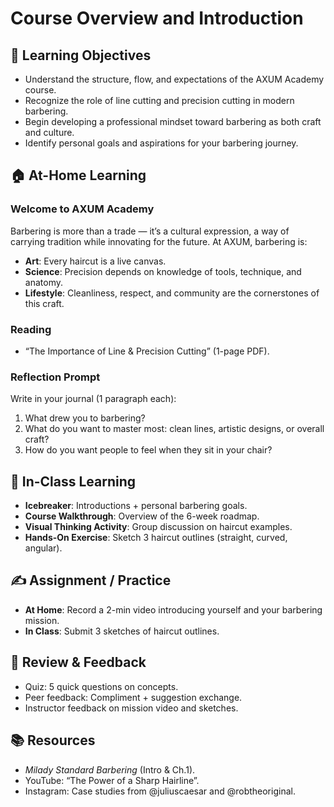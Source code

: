 # Course Overview and Introduction

## 🎯 Learning Objectives
- Understand the structure, flow, and expectations of the AXUM Academy course.
- Recognize the role of line cutting and precision cutting in modern barbering.
- Begin developing a professional mindset toward barbering as both craft and culture.
- Identify personal goals and aspirations for your barbering journey.

## 🏠 At-Home Learning
### Welcome to AXUM Academy
Barbering is more than a trade — it’s a cultural expression, a way of carrying tradition while innovating for the future. At AXUM, barbering is:
- **Art**: Every haircut is a live canvas.
- **Science**: Precision depends on knowledge of tools, technique, and anatomy.
- **Lifestyle**: Cleanliness, respect, and community are the cornerstones of this craft.

### Reading
- “The Importance of Line & Precision Cutting” (1-page PDF).

### Reflection Prompt
Write in your journal (1 paragraph each):
1. What drew you to barbering?
2. What do you want to master most: clean lines, artistic designs, or overall craft?
3. How do you want people to feel when they sit in your chair?

## 🏫 In-Class Learning
- **Icebreaker**: Introductions + personal barbering goals.
- **Course Walkthrough**: Overview of the 6-week roadmap.
- **Visual Thinking Activity**: Group discussion on haircut examples.
- **Hands-On Exercise**: Sketch 3 haircut outlines (straight, curved, angular).

## ✍️ Assignment / Practice
- **At Home**: Record a 2-min video introducing yourself and your barbering mission.
- **In Class**: Submit 3 sketches of haircut outlines.

## 🧾 Review & Feedback
- Quiz: 5 quick questions on concepts.
- Peer feedback: Compliment + suggestion exchange.
- Instructor feedback on mission video and sketches.

## 📚 Resources
- *Milady Standard Barbering* (Intro & Ch.1).
- YouTube: “The Power of a Sharp Hairline”.
- Instagram: Case studies from @juliuscaesar and @robtheoriginal.
